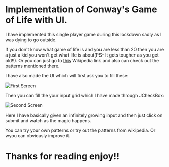 # Implementation of Conway's Game of Life with UI.

I have implemented this single player game during this lockdown sadly as I was dying to go outside.

If you don't know what game of life is and you are less than 20 then you are a just a kid you won't get what life is about(PS- It gets tougher as you get old!!). Or you can just go to [this](https://en.wikipedia.org/wiki/Conway%27s_Game_of_Life) Wikipedia link and also can check out the patterns mentioned there.

I have also made the UI which will first ask you to fill these:

![First Screen](https://github.com/PraphulJain/game_of_life/tree/master/imgs/1.png)

Then you can fill the your input grid which I have made through JCheckBox:

![Second Screen](https://github.com/PraphulJain/game_of_life/tree/master/imgs/2_1.png)

Here I have basically given an infinitely growing input and then just click on submit and watch as the magic happens.

You can try your own patterns or try out the patterns from wikipedia. Or wyou can obviously improve it.

# Thanks for reading enjoy!!
